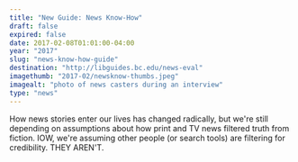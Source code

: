 ```yaml
---
title: "New Guide: News Know-How"
draft: false
expired: false
date: 2017-02-08T01:01:00-04:00
year: "2017"
slug: "news-know-how-guide"
destination: "http://libguides.bc.edu/news-eval"
imagethumb: "2017-02/newsknow-thumbs.jpeg"
imagealt: "photo of news casters during an interview"
type: "news"
---
```


How news stories enter our lives has changed radically, but we're still depending on assumptions about how print and TV news filtered truth from fiction. IOW, we're assuming other people (or search tools) are filtering for credibility. THEY AREN'T.
